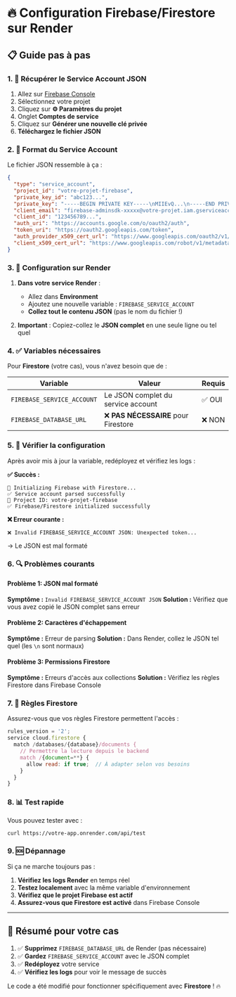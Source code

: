 # 🔥 Configuration Firebase/Firestore sur Render

## 📋 Guide pas à pas

### 1. 🔑 Récupérer le Service Account JSON

1. Allez sur [Firebase Console](https://console.firebase.google.com/)
2. Sélectionnez votre projet
3. Cliquez sur **⚙️ Paramètres du projet**
4. Onglet **Comptes de service**
5. Cliquez sur **Générer une nouvelle clé privée**
6. **Téléchargez le fichier JSON**

### 2. 📝 Format du Service Account

Le fichier JSON ressemble à ça :
```json
{
  "type": "service_account",
  "project_id": "votre-projet-firebase",
  "private_key_id": "abc123...",
  "private_key": "-----BEGIN PRIVATE KEY-----\nMIIEvQ...\n-----END PRIVATE KEY-----\n",
  "client_email": "firebase-adminsdk-xxxxx@votre-projet.iam.gserviceaccount.com",
  "client_id": "123456789...",
  "auth_uri": "https://accounts.google.com/o/oauth2/auth",
  "token_uri": "https://oauth2.googleapis.com/token",
  "auth_provider_x509_cert_url": "https://www.googleapis.com/oauth2/v1/certs",
  "client_x509_cert_url": "https://www.googleapis.com/robot/v1/metadata/x509/..."
}
```

### 3. 🔧 Configuration sur Render

1. **Dans votre service Render** :
   - Allez dans **Environment**
   - Ajoutez une nouvelle variable : `FIREBASE_SERVICE_ACCOUNT`
   - **Collez tout le contenu JSON** (pas le nom du fichier !)

2. **Important** : Copiez-collez le **JSON complet** en une seule ligne ou tel quel

### 4. ✅ Variables nécessaires

Pour **Firestore** (votre cas), vous n'avez besoin que de :

| Variable | Valeur | Requis |
|----------|--------|---------|
| `FIREBASE_SERVICE_ACCOUNT` | Le JSON complet du service account | ✅ OUI |
| `FIREBASE_DATABASE_URL` | ❌ **PAS NÉCESSAIRE** pour Firestore | ❌ NON |

### 5. 🧪 Vérifier la configuration

Après avoir mis à jour la variable, redéployez et vérifiez les logs :

**✅ Succès :**
```
🔧 Initializing Firebase with Firestore...
✅ Service account parsed successfully
📝 Project ID: votre-projet-firebase
✅ Firebase/Firestore initialized successfully
```

**❌ Erreur courante :**
```
❌ Invalid FIREBASE_SERVICE_ACCOUNT JSON: Unexpected token...
```
→ Le JSON est mal formaté

### 6. 🔍 Problèmes courants

#### Problème 1: JSON mal formaté
**Symptôme :** `Invalid FIREBASE_SERVICE_ACCOUNT JSON`
**Solution :** Vérifiez que vous avez copié le JSON complet sans erreur

#### Problème 2: Caractères d'échappement
**Symptôme :** Erreur de parsing
**Solution :** Dans Render, collez le JSON tel quel (les `\n` sont normaux)

#### Problème 3: Permissions Firestore
**Symptôme :** Erreurs d'accès aux collections
**Solution :** Vérifiez les règles Firestore dans Firebase Console

### 7. 🔐 Règles Firestore

Assurez-vous que vos règles Firestore permettent l'accès :

```javascript
rules_version = '2';
service cloud.firestore {
  match /databases/{database}/documents {
    // Permettre la lecture depuis le backend
    match /{document=**} {
      allow read: if true;  // À adapter selon vos besoins
    }
  }
}
```

### 8. 📊 Test rapide

Vous pouvez tester avec :
```bash
curl https://votre-app.onrender.com/api/test
```

### 9. 🆘 Dépannage

Si ça ne marche toujours pas :

1. **Vérifiez les logs Render** en temps réel
2. **Testez localement** avec la même variable d'environnement
3. **Vérifiez que le projet Firebase est actif**
4. **Assurez-vous que Firestore est activé** dans Firebase Console

---

## 🎯 Résumé pour votre cas

1. ✅ **Supprimez** `FIREBASE_DATABASE_URL` de Render (pas nécessaire)
2. ✅ **Gardez** `FIREBASE_SERVICE_ACCOUNT` avec le JSON complet
3. ✅ **Redéployez** votre service
4. ✅ **Vérifiez les logs** pour voir le message de succès

Le code a été modifié pour fonctionner spécifiquement avec **Firestore** ! 🔥
